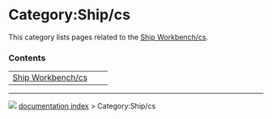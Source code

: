 # Category:Ship/cs
This category lists pages related to the [Ship Workbench/cs](Ship_Workbench/cs.md).

### Contents

|     |     |     |
| --- | --- | --- |
| [Ship Workbench/cs](Ship_Workbench/cs.md) |



---
![](images/Button_right.svg) [documentation index](../README.md) > Category:Ship/cs
